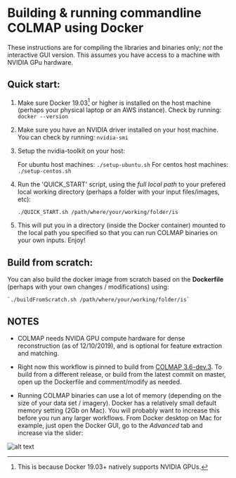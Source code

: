 
# Building & running commandline COLMAP using Docker

These instructions are for compiling the libraries and binaries only; *not* the interactive GUI version. This assumes you have access to a machine with NVIDIA GPu hardware. 

## Quick start:

1. Make sure Docker 19.03[^1] or higher is installed on the host machine (perhaps your physical laptop or an AWS instance). Check by running:
	`docker --version`

2. Make sure you have an NVIDIA driver installed on your host machine. You can check by running:
	`nvidia-smi`

3. Setup the nvidia-toolkit on your host:

	For ubuntu host machines: `./setup-ubuntu.sh`
	For centos host machines: `./setup-centos.sh`

2. Run the 'QUICK_START' script, using the *full local path* to your prefered local working directory (perhaps a folder with your input files/images, etc):

	`./QUICK_START.sh /path/where/your/working/folder/is`

3. This will put you in a directory (inside the Docker container) mounted to the local path you specified so that you can run COLMAP binaries on your own inputs. Enjoy!

## Build from scratch:

You can also build the docker image from scratch based on the **Dockerfile** (perhaps with your own changes / modifications) using:

	`./buildFromScratch.sh /path/where/your/working/folder/is`

## NOTES

[^1]:This is because Docker 19.03+ natively supports NVIDIA GPUs.

+ COLMAP needs NVIDA GPU compute hardware for dense reconstruction (as of 12/10/2019), and is optional for feature extraction and matching.

+ Right now this workflow is pinned to build from [COLMAP 3.6-dev.3](https://github.com/tjdahlke/colmap/releases/tag/3.6-dev.3.). To build from a different release, or build from the latest commit on master, open up the Dockerfile and comment/modify as needed.

+ Running COLMAP binaries can use a lot of memory (depending on the size of your data set / imagery). Docker has a relatively small default memory setting (2Gb on Mac). You will probably want to increase this before you run any larger workflows. From Docker desktop on Mac for example, just open the Docker GUI, go to the *Advanced* tab and increase via the slider:

![alt text][dockerParam]

[dockerParam]: https://i.stack.imgur.com/6iWiW.png "Recommend increasing memory to >4Gb"
